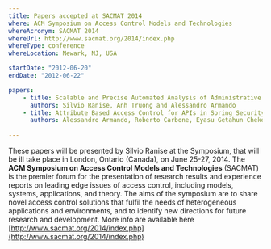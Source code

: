 ```yaml
---
title: Papers accepted at SACMAT 2014
where: ACM Symposium on Access Control Models and Technologies
whereAcronym: SACMAT 2014
whereUrl: http://www.sacmat.org/2014/index.php
whereType: conference
whereLocation: Newark, NJ, USA

startDate: "2012-06-20"
endDate: "2012-06-22"

papers:
    - title: Scalable and Precise Automated Analysis of Administrative Temporal Role-Based Access Control
      authors: Silvio Ranise, Anh Truong and Alessandro Armando
    - title: Attribute Based Access Control for APIs in Spring Security
      authors: Alessandro Armando, Roberto Carbone, Eyasu Getahun Chekole and Silvio Ranise
    
---
```


These papers will be presented by Silvio Ranise at the Symposium, that will be ill take place in London, Ontario (Canada), on June 25-27, 2014. The **ACM Symposium on Access Control Models and Technologies** (SACMAT) is the premier forum for the presentation of research results and experience reports on leading edge issues of access control, including models, systems, applications, and theory. The aims of the symposium are to share novel access control solutions that fulfil the needs of heterogeneous applications and environments, and to identify new directions for future research and development. More info are available here [http://www.sacmat.org/2014/index.php](http://www.sacmat.org/2014/index.php)